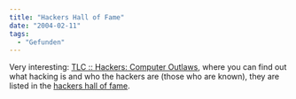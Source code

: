 ```yaml
---
title: "Hackers Hall of Fame"
date: "2004-02-11"
tags:
  - "Gefunden"
---
```


Very interesting: [TLC :: Hackers: Computer Outlaws](http://tlc.discovery.com/convergence/hackers/hackers.html "TLC :: Hackers: Computer Outlaws"), where you can find out what hacking is and who the hackers are (those who are known), they are listed in the [hackers hall of fame](http://tlc.discovery.com/convergence/hackers/bio/bio.html).
